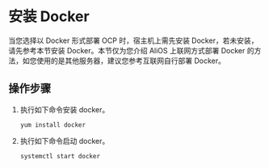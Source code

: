 # 安装 Docker

当您选择以 Docker 形式部署 OCP 时，宿主机上需先安装 Docker，若未安装，请先参考本节安装 Docker。本节仅为您介绍 AliOS 上联网方式部署 Docker 的方法，如您使用的是其他服务器，建议您参考互联网自行部署 Docker。

## 操作步骤

1. 执行如下命令安装 docker。

    ```shell
    yum install docker
    ```

2. 执行如下命令启动 docker。

    ```shell
    systemctl start docker
    ```